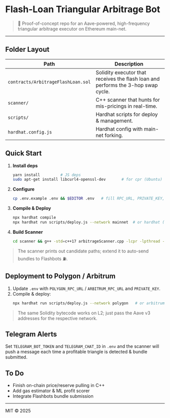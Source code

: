 # Flash-Loan Triangular Arbitrage Bot

> 🚀 Proof-of-concept repo for an Aave-powered, high-frequency triangular arbitrage executor on Ethereum main-net.

---

## Folder Layout

| Path | Description |
|------|-------------|
| `contracts/ArbitrageFlashLoan.sol` | Solidity executor that receives the flash loan and performs the 3-hop swap cycle. |
| `scanner/` | C++ scanner that hunts for mis-pricings in real-time. |
| `scripts/` | Hardhat scripts for deploy & management. |
| `hardhat.config.js` | Hardhat config with main-net forking. |

## Quick Start

1. **Install deps**
   ```bash
   yarn install         # JS deps
   sudo apt-get install libcurl4-openssl-dev       # for cpr (Ubuntu)
   ```
2. **Configure**
   ```bash
   cp .env.example .env && $EDITOR .env   # fill RPC_URL, PRIVATE_KEY, etc.
   ```
3. **Compile & Deploy**
   ```bash
   npx hardhat compile
   npx hardhat run scripts/deploy.js --network mainnet  # or hardhat (fork)
   ```
4. **Build Scanner**
   ```bash
   cd scanner && g++ -std=c++17 arbitrageScanner.cpp -lcpr -lpthread -o scanner && ./scanner
   ```

> The scanner prints out candidate paths; extend it to auto-send bundles to Flashbots ⛽.

## Deployment to Polygon / Arbitrum

1. Update `.env` with `POLYGON_RPC_URL` / `ARBITRUM_RPC_URL` and `PRIVATE_KEY`.
2. Compile & deploy:
   ```bash
   npx hardhat run scripts/deploy.js --network polygon   # or arbitrum
   ```

> The same Solidity bytecode works on L2; just pass the Aave v3 addresses for the respective network.

## Telegram Alerts
Set `TELEGRAM_BOT_TOKEN` and `TELEGRAM_CHAT_ID` in `.env` and the scanner will push a message each time a profitable triangle is detected & bundle submitted.

## To Do
- Finish on-chain price/reserve pulling in C++
- Add gas estimator & ML profit scorer
- Integrate Flashbots bundle submission

---
MIT © 2025